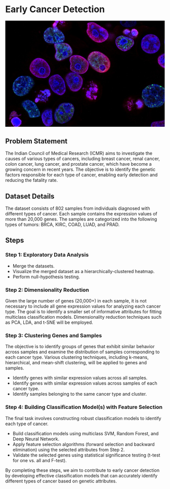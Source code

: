 # Early Cancer Detection
<img src="p-4.jpg" alt="cancer" width="600">

## Problem Statement

The Indian Council of Medical Research (ICMR) aims to investigate the causes of various types of cancers, including breast cancer, renal cancer, colon cancer, lung cancer, and prostate cancer, which have become a growing concern in recent years. The objective is to identify the genetic factors responsible for each type of cancer, enabling early detection and reducing the fatality rate.

## Dataset Details

The dataset consists of 802 samples from individuals diagnosed with different types of cancer. Each sample contains the expression values of more than 20,000 genes. The samples are categorized into the following types of tumors: BRCA, KIRC, COAD, LUAD, and PRAD.

## Steps

### Step 1: Exploratory Data Analysis

- Merge the datasets.
- Visualize the merged dataset as a hierarchically-clustered heatmap.
- Perform null-hypothesis testing.

### Step 2: Dimensionality Reduction

Given the large number of genes (20,000+) in each sample, it is not necessary to include all gene expression values for analyzing each cancer type. The goal is to identify a smaller set of informative attributes for fitting multiclass classification models. Dimensionality reduction techniques such as PCA, LDA, and t-SNE will be employed.

### Step 3: Clustering Genes and Samples

The objective is to identify groups of genes that exhibit similar behavior across samples and examine the distribution of samples corresponding to each cancer type. Various clustering techniques, including k-means, hierarchical, and mean-shift clustering, will be applied to genes and samples.

- Identify genes with similar expression values across all samples.
- Identify genes with similar expression values across samples of each cancer type.
- Identify samples belonging to the same cancer type and cluster.

### Step 4: Building Classification Model(s) with Feature Selection

The final task involves constructing robust classification models to identify each type of cancer.

- Build classification models using multiclass SVM, Random Forest, and Deep Neural Network.
- Apply feature selection algorithms (forward selection and backward elimination) using the selected attributes from Step 2.
- Validate the selected genes using statistical significance testing (t-test for one vs. all and F-test).

By completing these steps, we aim to contribute to early cancer detection by developing effective classification models that can accurately identify different types of cancer based on genetic attributes.
